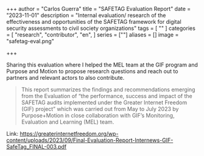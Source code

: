 +++
author = "Carlos Guerra"
title = "SAFETAG Evaluation Report"
date = "2023-11-01"
description = "Internal evaluation/ research of the effectiveness and opportunities of the SAFETAG framework for digital security assessments to civil society organizations"
tags = [
    ""
]
categories = [
    "research",
    "contributor",
    "en",
]
series = [""]
aliases = []
image = "safetag-eval.png"

+++

Sharing this evaluation where I helped the MEL team at the GIF program and Purpose and Motion to propose research questions and reach out to partners and relevant actors to also contribute.

> This report summarizes the findings and recommendations emerging from the Evaluation of “the performance, success and impact of the SAFETAG audits implemented under the Greater Internet Freedom (GIF) project” which was carried out from May to July 2023 by Purpose+Motion in close collaboration with GIF’s Monitoring, Evaluation and Learning (MEL) team.

Link: <https://greaterinternetfreedom.org/wp-content/uploads/2023/09/Final-Evaluation-Report-Internews-GIF-SafeTag_FINAL-003.pdf>